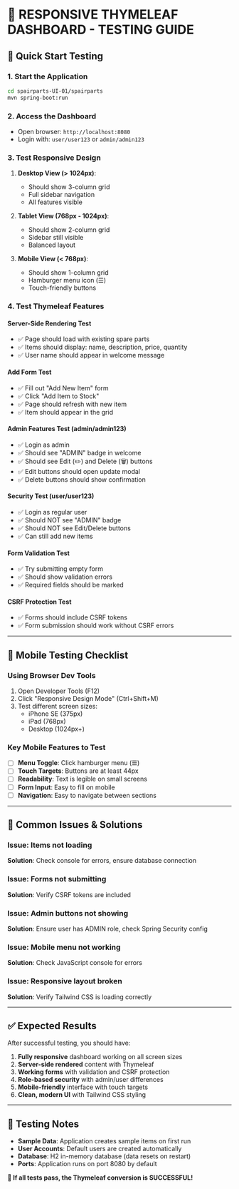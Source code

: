 # 🧪 RESPONSIVE THYMELEAF DASHBOARD - TESTING GUIDE

## 🚀 **Quick Start Testing**

### **1. Start the Application**
```bash
cd spairparts-UI-01/spairparts
mvn spring-boot:run
```

### **2. Access the Dashboard**
- Open browser: `http://localhost:8080`
- Login with: `user/user123` or `admin/admin123`

### **3. Test Responsive Design**
1. **Desktop View (> 1024px)**:
   - Should show 3-column grid
   - Full sidebar navigation
   - All features visible

2. **Tablet View (768px - 1024px)**:
   - Should show 2-column grid
   - Sidebar still visible
   - Balanced layout

3. **Mobile View (< 768px)**:
   - Should show 1-column grid
   - Hamburger menu icon (☰)
   - Touch-friendly buttons

### **4. Test Thymeleaf Features**

#### **Server-Side Rendering Test**
- ✅ Page should load with existing spare parts
- ✅ Items should display: name, description, price, quantity
- ✅ User name should appear in welcome message

#### **Add Form Test**
- ✅ Fill out "Add New Item" form
- ✅ Click "Add Item to Stock"
- ✅ Page should refresh with new item
- ✅ Item should appear in the grid

#### **Admin Features Test (admin/admin123)**
- ✅ Login as admin
- ✅ Should see "ADMIN" badge in welcome
- ✅ Should see Edit (✏️) and Delete (🗑️) buttons
- ✅ Edit buttons should open update modal
- ✅ Delete buttons should show confirmation

#### **Security Test (user/user123)**
- ✅ Login as regular user
- ✅ Should NOT see "ADMIN" badge
- ✅ Should NOT see Edit/Delete buttons
- ✅ Can still add new items

#### **Form Validation Test**
- ✅ Try submitting empty form
- ✅ Should show validation errors
- ✅ Required fields should be marked

#### **CSRF Protection Test**
- ✅ Forms should include CSRF tokens
- ✅ Form submission should work without CSRF errors

---

## 📱 **Mobile Testing Checklist**

### **Using Browser Dev Tools**
1. Open Developer Tools (F12)
2. Click "Responsive Design Mode" (Ctrl+Shift+M)
3. Test different screen sizes:
   - iPhone SE (375px)
   - iPad (768px)
   - Desktop (1024px+)

### **Key Mobile Features to Test**
- [ ] **Menu Toggle**: Click hamburger menu (☰)
- [ ] **Touch Targets**: Buttons are at least 44px
- [ ] **Readability**: Text is legible on small screens
- [ ] **Form Input**: Easy to fill on mobile
- [ ] **Navigation**: Easy to navigate between sections

---

## 🐛 **Common Issues & Solutions**

### **Issue**: Items not loading
**Solution**: Check console for errors, ensure database connection

### **Issue**: Forms not submitting
**Solution**: Verify CSRF tokens are included

### **Issue**: Admin buttons not showing
**Solution**: Ensure user has ADMIN role, check Spring Security config

### **Issue**: Mobile menu not working
**Solution**: Check JavaScript console for errors

### **Issue**: Responsive layout broken
**Solution**: Verify Tailwind CSS is loading correctly

---

## ✅ **Expected Results**

After successful testing, you should have:
1. **Fully responsive** dashboard working on all screen sizes
2. **Server-side rendered** content with Thymeleaf
3. **Working forms** with validation and CSRF protection
4. **Role-based security** with admin/user differences
5. **Mobile-friendly** interface with touch targets
6. **Clean, modern UI** with Tailwind CSS styling

---

## 📝 **Testing Notes**

- **Sample Data**: Application creates sample items on first run
- **User Accounts**: Default users are created automatically
- **Database**: H2 in-memory database (data resets on restart)
- **Ports**: Application runs on port 8080 by default

**🎉 If all tests pass, the Thymeleaf conversion is SUCCESSFUL!**
